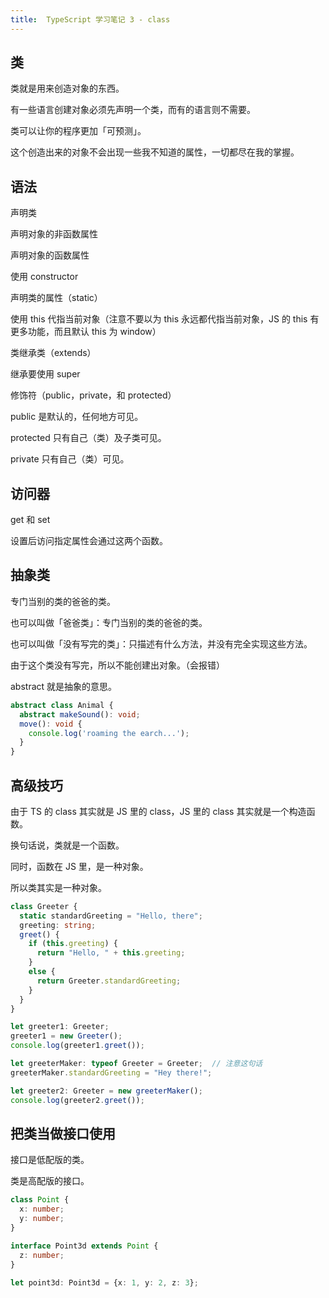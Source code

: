 ```yaml
---
title:  TypeScript 学习笔记 3 - class
---
```


## 类

类就是用来创造对象的东西。

有一些语言创建对象必须先声明一个类，而有的语言则不需要。

类可以让你的程序更加「可预测」。

这个创造出来的对象不会出现一些我不知道的属性，一切都尽在我的掌握。

## 语法

声明类

声明对象的非函数属性

声明对象的函数属性

使用 constructor

声明类的属性（static）

使用 this 代指当前对象（注意不要以为 this 永远都代指当前对象，JS 的 this 有更多功能，而且默认 this 为 window）

类继承类（extends）

继承要使用 super

修饰符（public，private，和 protected）

public 是默认的，任何地方可见。

protected 只有自己（类）及子类可见。

private 只有自己（类）可见。

## 访问器

get 和 set

设置后访问指定属性会通过这两个函数。

## 抽象类

专门当别的类的爸爸的类。

也可以叫做「爸爸类」：专门当别的类的爸爸的类。

也可以叫做「没有写完的类」：只描述有什么方法，并没有完全实现这些方法。

由于这个类没有写完，所以不能创建出对象。（会报错）

abstract 就是抽象的意思。

```typescript
abstract class Animal {
  abstract makeSound(): void;
  move(): void {
    console.log('roaming the earch...');
  }
}
```

## 高级技巧

由于 TS 的 class 其实就是 JS 里的 class，JS 里的 class 其实就是一个构造函数。

换句话说，类就是一个函数。

同时，函数在 JS 里，是一种对象。

所以类其实是一种对象。

```typescript
class Greeter {
  static standardGreeting = "Hello, there";
  greeting: string;
  greet() {
    if (this.greeting) {
      return "Hello, " + this.greeting;
    }
    else {
      return Greeter.standardGreeting;
    }
  }
}

let greeter1: Greeter;
greeter1 = new Greeter();
console.log(greeter1.greet());

let greeterMaker: typeof Greeter = Greeter;  // 注意这句话
greeterMaker.standardGreeting = "Hey there!";

let greeter2: Greeter = new greeterMaker();
console.log(greeter2.greet());
```

## 把类当做接口使用

接口是低配版的类。

类是高配版的接口。

```typescript
class Point {
  x: number;
  y: number;
}

interface Point3d extends Point {
  z: number;
}

let point3d: Point3d = {x: 1, y: 2, z: 3};
```
